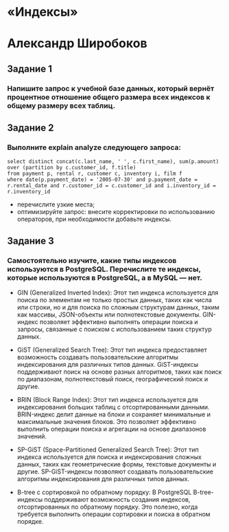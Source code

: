 # «Индексы»
# Александр Широбоков
## Задание 1
### Напишите запрос к учебной базе данных, который вернёт процентное отношение общего размера всех индексов к общему размеру всех таблиц.
## Задание 2
### Выполните explain analyze следующего запроса:
```
select distinct concat(c.last_name, ' ', c.first_name), sum(p.amount) over (partition by c.customer_id, f.title)
from payment p, rental r, customer c, inventory i, film f
where date(p.payment_date) = '2005-07-30' and p.payment_date = r.rental_date and r.customer_id = c.customer_id and i.inventory_id = r.inventory_id
```
 - перечислите узкие места;
 - оптимизируйте запрос: внесите корректировки по использованию операторов, при необходимости добавьте индексы.
## Задание 3
### Самостоятельно изучите, какие типы индексов используются в PostgreSQL. Перечислите те индексы, которые используются в PostgreSQL, а в MySQL — нет.
 - GIN (Generalized Inverted Index): Этот тип индекса используется для поиска по элементам не только простых данных, таких как числа или строки, но и для поиска по сложным структурам данных, таким как массивы, JSON-объекты или полнотекстовые документы. GIN-индекс позволяет эффективно выполнять операции поиска и запросы, связанные с поиском с использованием таких структур данных.

 - GiST (Generalized Search Tree): Этот тип индекса предоставляет возможность создавать пользовательские алгоритмы индексирования для различных типов данных. GiST-индексы поддерживают поиск на основе разных алгоритмов, таких как поиск по диапазонам, полнотекстовый поиск, географический поиск и другие.

 - BRIN (Block Range Index): Этот тип индекса используется для индексирования больших таблиц с отсортированными данными. BRIN-индекс делит данные на блоки и сохраняет минимальные и максимальные значения блоков. Это позволяет эффективно выполнить операции поиска и агрегации на основе диапазонов значений.

 - SP-GiST (Space-Partitioned Generalized Search Tree): Этот тип индекса используется для поиска и индексирования сложных данных, таких как геометрические формы, текстовые документы и другие. SP-GiST-индексы позволяют создавать пользовательские алгоритмы индексирования для различных типов данных.

 - B-tree с сортировкой по обратному порядку: В PostgreSQL B-tree-индексы поддерживают возможность создания индексов, отсортированных по обратному порядку. Это полезно, когда требуется выполнить операции сортировки и поиска в обратном порядке.
